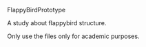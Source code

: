 FlappyBirdPrototype

A study about flappybird structure.

Only use the files only for academic purposes.
